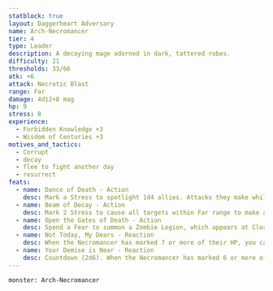 ```yaml
---
statblock: true
layout: Daggerheart Adversary
name: Arch-Necromancer
tier: 4
type: Leader
description: A decaying mage adorned in dark, tattered robes.
difficulty: 21
thresholds: 33/66
atk: +6
attack: Necrotic Blast
range: Far
damage: 4d12+8 mag
hp: 9
stress: 8
experience:
  - Forbidden Knowledge +3
  - Wisdom of Centuries +3
motives_and_tactics:
  - Corrupt
  - decay
  - flee to fight another day
  - resurrect
feats:
  - name: Dance of Death - Action
    desc: Mark a Stress to spotlight 1d4 allies. Attacks they make while spotlighted in this way deal half damage, or full damage if you spend a Fear.
  - name: Beam of Decay - Action
    desc: Mark 2 Stress to cause all targets within Far range to make a Strength Reaction Roll. Targets who fail take 2d20+12 magic damage and you gain a Fear. Targets who succeed take half damage. A target who marks 2 or more HP must also mark 2 Stress and becomes Vulnerable until they roll with Hope.
  - name: Open the Gates of Death - Action
    desc: Spend a Fear to summon a Zombie Legion, which appears at Close range and immediately takes the spotlight.
  - name: Not Today, My Dears - Reaction
    desc: When the Necromancer has marked 7 or more of their HP, you can spend a Fear to have them teleport away to a safe location to recover. A PC who succeeds on an Instinct Roll can trace the teleportation magic to their destination.
  - name: Your Demise is Near - Reaction
    desc: Countdown (2d6). When the Necromancer has marked 6 or more of their HP, activate the countdown. When it triggers, deal 2d10+6 direct magic damage to a target within Close range. The Necromancer then clears a number of Stress or HP equal to the number of HP marked by the target from this attack.
---
```


```statblock
monster: Arch-Necromancer
```